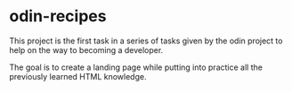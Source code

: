 # odin-recipes
This project is the first task in a series of tasks given by the odin project to help on the way to becoming a developer.

The goal is to create a landing page while putting into practice all the previously learned HTML knowledge.